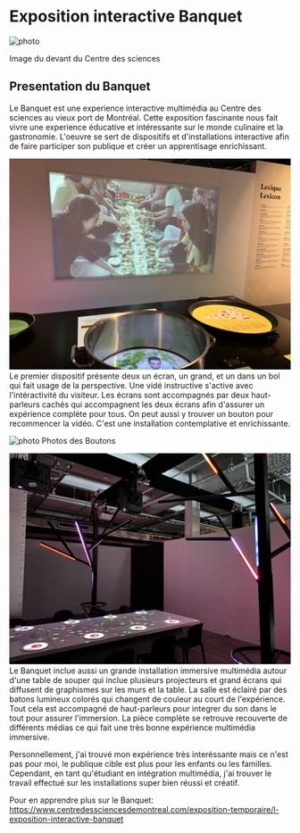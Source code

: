 # Exposition interactive Banquet

![photo](medias/Devant_CDS.jpg)

Image du devant du Centre des sciences

## **Presentation du Banquet**
Le Banquet est une experience interactive multimédia au Centre des sciences au vieux port de Montréal. Cette exposition fascinante nous fait vivre une experience éducative et intéressante sur le monde culinaire et la gastronomie. L'oeuvre se sert de dispositifs et d'installations interactive afin de faire participer son publique et créer un apprentisage enrichissant. 

![photo](medias/grand_ecran.jpg)
Le premier dispositif présente deux un écran, un grand, et un dans un bol qui fait usage de la perspective. Une vidé instructive s'active avec l'intéractivité du visiteur. Les écrans sont accompagnés par deux haut-parleurs cachés qui accompagnent les deux écrans afin d'assurer un expérience complète pour tous. On peut aussi y trouver un bouton pour recommencer la vidéo. C'est une installation contemplative et enrichissante.

![photo](medias/boutons.jpg)
Photos des Boutons

![photo](medias/grande_installation.jpg)
Le Banquet inclue aussi un grande installation immersive multimédia autour d'une table de souper qui inclue plusieurs projecteurs et grand écrans qui diffusent de graphismes sur les murs et la table. La salle est éclairé par des batons lumineux colorés qui changent de couleur au court de l'expérience. Tout cela est accompagné de haut-parleurs pour integrer du son dans le tout pour assurer l'immersion. La pièce complète se retrouve recouverte de différents médias ce qui fait une très bonne expérience multimédia immersive.

Personnellement, j'ai trouvé mon expérience très interéssante mais ce n'est pas pour moi, le publique cible est plus pour les enfants ou les familles. Cependant, en tant qu'étudiant en intégration multimédia, j'ai trouver le travail effectué sur les installations super bien réussi et créatif.  

Pour en apprendre plus sur le Banquet: https://www.centredessciencesdemontreal.com/exposition-temporaire/l-exposition-interactive-banquet
